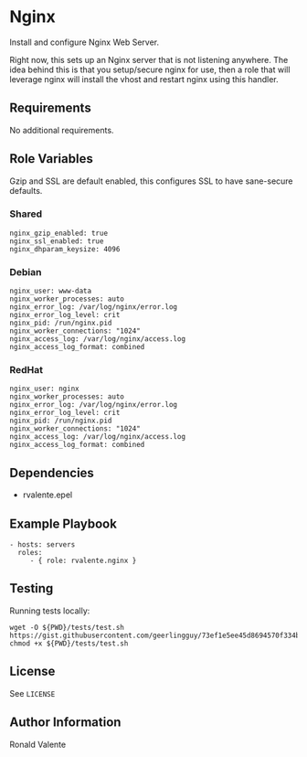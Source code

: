 # Nginx

Install and configure Nginx Web Server.

Right now, this sets up an Nginx server that is not listening anywhere. The idea behind this is that you setup/secure nginx for use, then a role that will leverage nginx will install the vhost and restart nginx using this handler.

## Requirements

No additional requirements.

## Role Variables

Gzip and SSL are default enabled, this configures SSL to have sane-secure defaults.

### Shared

```
nginx_gzip_enabled: true
nginx_ssl_enabled: true
nginx_dhparam_keysize: 4096
```

### Debian

```
nginx_user: www-data
nginx_worker_processes: auto
nginx_error_log: /var/log/nginx/error.log
nginx_error_log_level: crit
nginx_pid: /run/nginx.pid
nginx_worker_connections: "1024"
nginx_access_log: /var/log/nginx/access.log
nginx_access_log_format: combined
```

### RedHat

```
nginx_user: nginx
nginx_worker_processes: auto
nginx_error_log: /var/log/nginx/error.log
nginx_error_log_level: crit
nginx_pid: /run/nginx.pid
nginx_worker_connections: "1024"
nginx_access_log: /var/log/nginx/access.log
nginx_access_log_format: combined
```

## Dependencies

- rvalente.epel

## Example Playbook

    - hosts: servers
      roles:
         - { role: rvalente.nginx }

## Testing

Running tests locally:

```
wget -O ${PWD}/tests/test.sh https://gist.githubusercontent.com/geerlingguy/73ef1e5ee45d8694570f334be385e181/raw/
chmod +x ${PWD}/tests/test.sh
```

## License

See `LICENSE`

## Author Information

Ronald Valente
